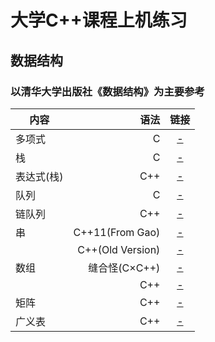 # 大学C++课程上机练习
## 数据结构
### 以清华大学出版社《数据结构》为主要参考
| 内容        | 语法   |  链接  |
| --------   | -----:  | :----:  |
| 多项式      | C |   [-](https://github.com/Jzjerry/Cpp-for-College/blob/master/数据结构/Polynomial.cpp)     |
| 栈        | C |   [-](https://github.com/Jzjerry/Cpp-for-College/blob/master/数据结构/Stack.cpp)   |
| 表达式(栈)        | C++ |   [-](https://github.com/Jzjerry/Cpp-for-College/blob/master/数据结构/Experssion.cpp)   |
| 队列        | C |  [-](https://github.com/Jzjerry/Cpp-for-College/blob/master/数据结构/Queue.cpp)  |
| 链队列        | C++|  [-](https://github.com/Jzjerry/Cpp-for-College/blob/master/数据结构/LinkedQueue.cpp)  |
| 串        | C++11(From Gao)|  [-](https://github.com/Jzjerry/Cpp-for-College/blob/master/数据结构/HString.cpp)  |
|           | C++(Old Version)|  [-](https://github.com/Jzjerry/Cpp-for-College/blob/master/History/HString(Old).cpp)  |
| 数组        |缝合怪(C×C++)|  [-](https://github.com/Jzjerry/Cpp-for-College/blob/master/数据结构/Array.cpp)  |
|         |C++|  [-](https://github.com/Jzjerry/Cpp-for-College/blob/master/数据结构/Array++.cpp)  |
| 矩阵        |C++|  [-](https://github.com/Jzjerry/Cpp-for-College/blob/master/数据结构/Matrix.cpp)  |
| 广义表        |C++|  [-](https://github.com/Jzjerry/Cpp-for-College/blob/master/数据结构/Lists.cpp)  |
